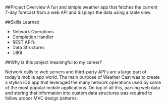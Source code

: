##Project Overview
A fun and simple weather app that fetches the current 7-day forecast from a web API and displays the data using a table view.

##Skills Learned
* Network Operations
* Completion Handler
* REST API’s
* Data Structures
* UIKit

##Why is this project meaningful to my career?


Network calls to web servers and third-party API's are a large part of today's mobile app world. The main purpose of Weather Cast was to create a stylish iOS app that leveraged the many network operations used by some of the most popular mobile applications. On top of all this, parsing web data and storing that information into custom data structures was required to follow proper MVC design patterns.
